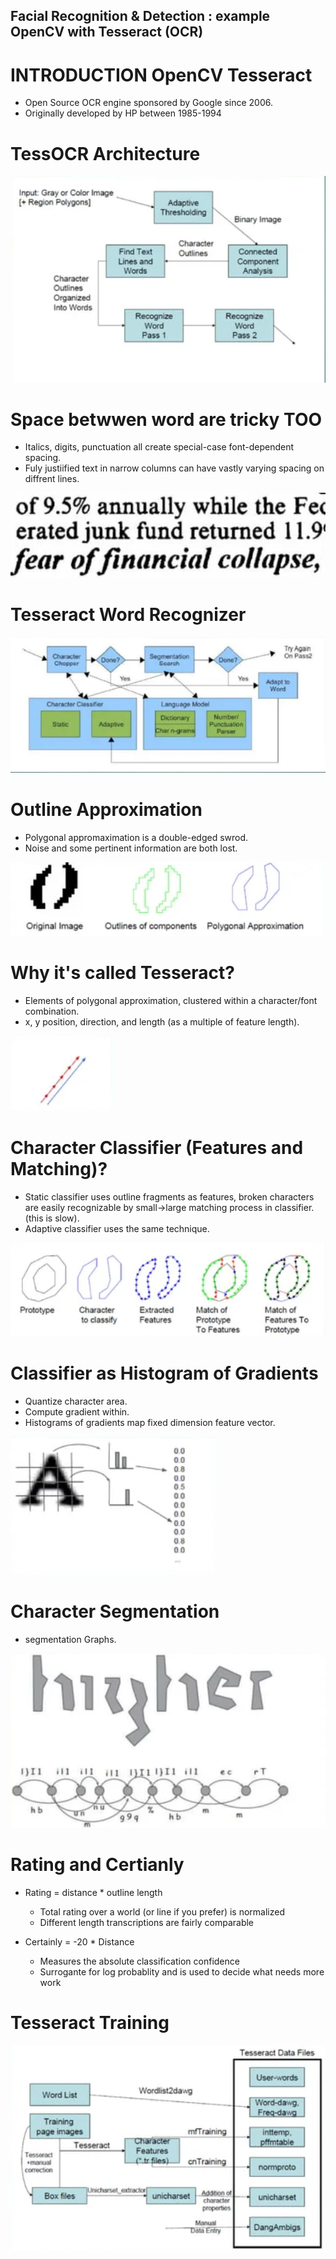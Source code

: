 <h2>Facial Recognition & Detection : example OpenCV with Tesseract (OCR)<h2>

# INTRODUCTION OpenCV  Tesseract

  - Open Source OCR engine sponsored by Google since 2006.
  - Originally developed by HP between 1985-1994
  
# TessOCR Architecture
  
  <img src="/images/archi1.png" alt="Logo">


# Space betwwen word are  tricky TOO

  - Italics, digits, punctuation all create special-case font-dependent spacing.
  - Fuly justiified text in narrow columns can have vastly varying spacing on diffrent lines. 

  <img src="/images/sc2.png" alt="Logo">
  
 # Tesseract Word Recognizer 
 
   <img src="/images/sc3.png" alt="Logo">

 # Outline Approximation
 
  - Polygonal appromaximation is a double-edged swrod.
  - Noise and some pertinent information are both lost.
  
   <img src="/images/sc4.png" alt="Logo">

# Why it's called Tesseract?
 
  - Elements of polygonal approximation, clustered within a character/font combination.
  - x, y position, direction, and length (as a multiple of feature length).
  
   <img src="/images/sc6.png" alt="Logo">
   
# Character Classifier (Features and Matching)?
 
  - Static classifier uses outline fragments as features, broken characters are easily recognizable by small->large matching process in classifier. (this is slow).
  - Adaptive classifier uses the same technique.
  
   <img src="/images/sc5.png" alt="Logo">

# Classifier as Histogram of Gradients
 
  - Quantize character area.
  - Compute gradient within.
  - Histograms of gradients map fixed dimension feature vector.
  
   <img src="/images/cs7.png" alt="Logo">
   
 # Character Segmentation
 
  - segmentation Graphs.
  
   <img src="/images/sc7.png" alt="Logo">
   
 # Rating and Certianly
 
  - Rating = distance * outline length
    * Total rating over a world (or line if you prefer) is normalized
    * Different length transcriptions are fairly comparable
 
  - Certainly = -20 * Distance
    * Measures the absolute classification confidence
    * Surrogante for log probablity and is used to decide what needs more work
   
# Tesseract Training
   <img src="/images/sc8.png" alt="Logo">


